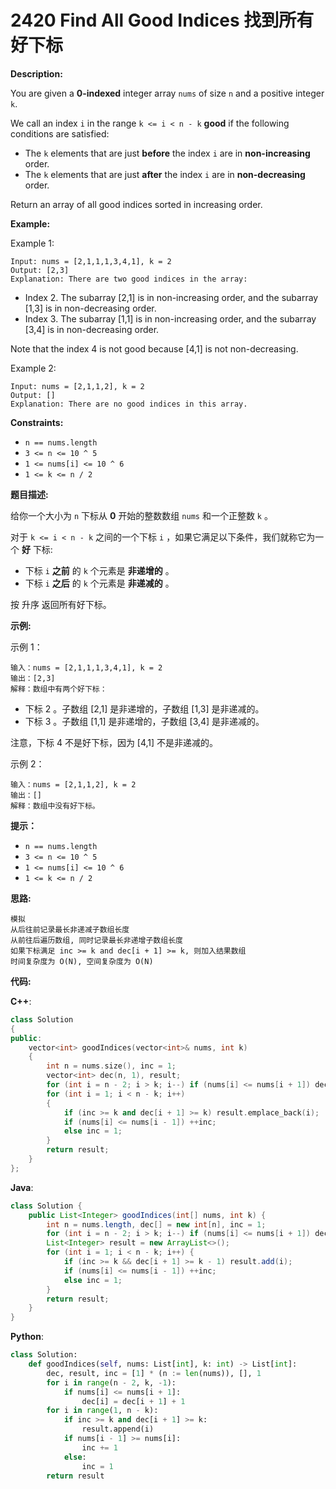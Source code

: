 # 2420 Find All Good Indices 找到所有好下标

__Description:__

You are given a __0-indexed__ integer array `nums` of size `n` and a positive integer `k`.

We call an index `i` in the range `k <= i < n - k` __good__ if the following conditions are satisfied:

- The `k` elements that are just __before__ the index `i` are in __non-increasing__ order.
- The `k` elements that are just __after__ the index `i` are in __non-decreasing__ order.

Return an array of all good indices sorted in increasing order.

__Example:__

Example 1:

```text
Input: nums = [2,1,1,1,3,4,1], k = 2
Output: [2,3]
Explanation: There are two good indices in the array:
```

- Index 2. The subarray [2,1] is in non-increasing order, and the subarray [1,3] is in non-decreasing order.
- Index 3. The subarray [1,1] is in non-increasing order, and the subarray [3,4] is in non-decreasing order.

Note that the index 4 is not good because [4,1] is not non-decreasing.

Example 2:

```text
Input: nums = [2,1,1,2], k = 2
Output: []
Explanation: There are no good indices in this array.
```

__Constraints:__

- `n == nums.length`
- `3 <= n <= 10 ^ 5`
- `1 <= nums[i] <= 10 ^ 6`
- `1 <= k <= n / 2`

__题目描述:__

给你一个大小为 `n` 下标从 __0__ 开始的整数数组 `nums` 和一个正整数 `k` 。

对于 `k <= i < n - k` 之间的一个下标 `i` ，如果它满足以下条件，我们就称它为一个 __好__ 下标:

- 下标 `i` __之前__ 的 `k` 个元素是 __非递增的__ 。
- 下标 `i` __之后__ 的 `k` 个元素是 __非递减的__ 。

按 升序 返回所有好下标。

__示例:__

示例 1：

```text
输入：nums = [2,1,1,1,3,4,1], k = 2
输出：[2,3]
解释：数组中有两个好下标：
```

- 下标 2 。子数组 [2,1] 是非递增的，子数组 [1,3] 是非递减的。
- 下标 3 。子数组 [1,1] 是非递增的，子数组 [3,4] 是非递减的。

注意，下标 4 不是好下标，因为 [4,1] 不是非递减的。

示例 2：

```text
输入：nums = [2,1,1,2], k = 2
输出：[]
解释：数组中没有好下标。
```

__提示：__

- `n == nums.length`
- `3 <= n <= 10 ^ 5`
- `1 <= nums[i] <= 10 ^ 6`
- `1 <= k <= n / 2`

__思路:__

```text
模拟
从后往前记录最长非递减子数组长度
从前往后遍历数组, 同时记录最长非递增子数组长度
如果下标满足 inc >= k and dec[i + 1] >= k, 则加入结果数组
时间复杂度为 O(N), 空间复杂度为 O(N)
```

__代码:__

__C++__:

```C++
class Solution 
{
public:
    vector<int> goodIndices(vector<int>& nums, int k) 
    {
        int n = nums.size(), inc = 1;
        vector<int> dec(n, 1), result;
        for (int i = n - 2; i > k; i--) if (nums[i] <= nums[i + 1]) dec[i] = dec[i + 1] + 1;
        for (int i = 1; i < n - k; i++) 
        {
            if (inc >= k and dec[i + 1] >= k) result.emplace_back(i);
            if (nums[i] <= nums[i - 1]) ++inc;
            else inc = 1;
        }
        return result;
    }
};
```

__Java__:

```Java
class Solution {
    public List<Integer> goodIndices(int[] nums, int k) {
        int n = nums.length, dec[] = new int[n], inc = 1;
        for (int i = n - 2; i > k; i--) if (nums[i] <= nums[i + 1]) dec[i] = dec[i + 1] + 1;
        List<Integer> result = new ArrayList<>();
        for (int i = 1; i < n - k; i++) {
            if (inc >= k && dec[i + 1] >= k - 1) result.add(i);
            if (nums[i] <= nums[i - 1]) ++inc;
            else inc = 1;
        }
        return result;
    }
}
```

__Python__:

```Python
class Solution:
    def goodIndices(self, nums: List[int], k: int) -> List[int]:
        dec, result, inc = [1] * (n := len(nums)), [], 1
        for i in range(n - 2, k, -1):
            if nums[i] <= nums[i + 1]:
                dec[i] = dec[i + 1] + 1
        for i in range(1, n - k):
            if inc >= k and dec[i + 1] >= k:
                result.append(i)
            if nums[i - 1] >= nums[i]:
                inc += 1
            else:
                inc = 1
        return result
```
